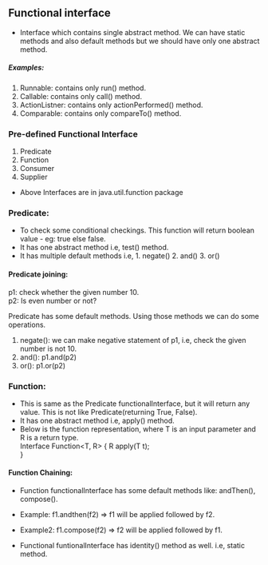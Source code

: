 ## Functional interface
* Interface which contains single abstract method. We can have static methods and also default methods but we should have only one abstract method.

##### Examples:
1. Runnable: contains only run() method.
2. Callable: contains only call() method.
3. ActionListner: contains only actionPerformed() method.
4. Comparable: contains only compareTo() method.

### Pre-defined Functional Interface 
1. Predicate  
2. Function 
3. Consumer 
4. Supplier 

* Above Interfaces are in java.util.function package

### Predicate:
* To check some conditional checkings. This function will return boolean value - eg: true else false. 
* It has one abstract method i.e, test() method. 
* It has multiple default methods i.e, 1. negate() 2. and() 3. or()
#### Predicate joining:
p1: check whether the given number 10.  
p2: Is even number or not?

Predicate has some default methods. Using those methods we can do some operations.
1. negate(): we can make negative statement of p1, i.e, check the given number is not 10.
2. and(): p1.and(p2)
3. or(): p1.or(p2)


### Function:
* This is same as the Predicate functionalInterface, but it will return any value. This is not like Predicate(returning True, False). 
* It has one abstract method i.e, apply() method.    
* Below is the function representation, where T is an input parameter and R is a return type.  
Interface Function<T, R> { 
R apply(T t);   
} 
#### Function Chaining:
* Function functionalInterface has some default methods like: andThen(), compose().
* Example: f1.andthen(f2) => f1 will be applied followed by f2.    
* Example2: f1.compose(f2) => f2 will be applied followed by f1.   

* Functional funtionalInterface has identity() method as well. i.e, static method.


